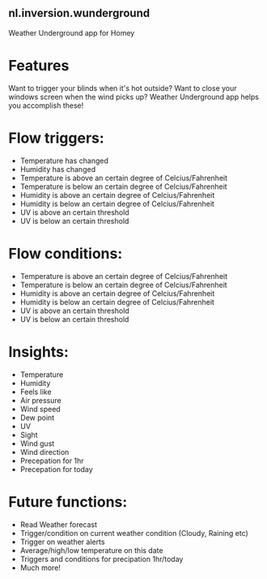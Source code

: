## nl.inversion.wunderground
Weather Underground app for Homey

# Features
Want to trigger your blinds when it's hot outside?
Want to close your windows screen when the wind picks up?
Weather Underground app helps you accomplish these!


# Flow triggers:
* Temperature has changed
* Humidity has changed
* Temperature is above an certain degree of Celcius/Fahrenheit
* Temperature is below an certain degree of Celcius/Fahrenheit
* Humidity is above an certain degree of Celcius/Fahrenheit
* Humidity is below an certain degree of Celcius/Fahrenheit
* UV is above an certain threshold
* UV is below an certain threshold


# Flow conditions:
* Temperature is above an certain degree of Celcius/Fahrenheit
* Temperature is below an certain degree of Celcius/Fahrenheit
* Humidity is above an certain degree of Celcius/Fahrenheit
* Humidity is below an certain degree of Celcius/Fahrenheit
* UV is above an certain threshold
* UV is below an certain threshold


# Insights:
* Temperature
* Humidity
* Feels like
* Air pressure
* Wind speed
* Dew point
* UV
* Sight
* Wind gust
* Wind direction
* Precepation for 1hr
* Precepation for today


# Future functions:
* Read Weather forecast
* Trigger/condition on current weather condition (Cloudy, Raining etc)
* Trigger on weather alerts
* Average/high/low temperature on this date
* Triggers and conditions for precipation 1hr/today
* Much more!